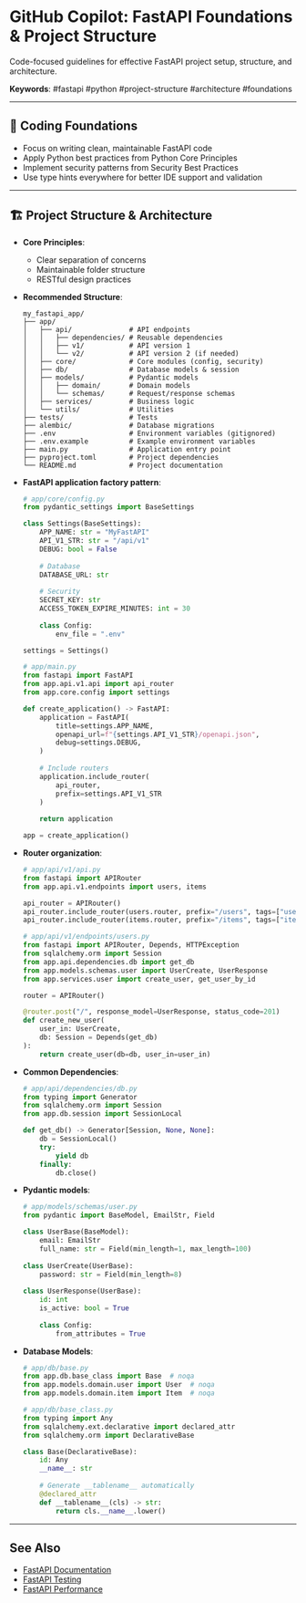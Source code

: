 # GitHub Copilot: FastAPI Foundations & Project Structure

Code-focused guidelines for effective FastAPI project setup, structure, and architecture.

**Keywords**: #fastapi #python #project-structure #architecture #foundations

---

## 🧠 Coding Foundations

* Focus on writing clean, maintainable FastAPI code
* Apply Python best practices from Python Core Principles
* Implement security patterns from Security Best Practices
* Use type hints everywhere for better IDE support and validation

---

## 🏗️ Project Structure & Architecture

* **Core Principles**:
  * Clear separation of concerns
  * Maintainable folder structure
  * RESTful design practices
* **Recommended Structure**:

  ```text
  my_fastapi_app/
  ├── app/
  │   ├── api/              # API endpoints
  │   │   ├── dependencies/ # Reusable dependencies
  │   │   ├── v1/           # API version 1 
  │   │   └── v2/           # API version 2 (if needed)
  │   ├── core/             # Core modules (config, security)
  │   ├── db/               # Database models & session
  │   ├── models/           # Pydantic models
  │   │   ├── domain/       # Domain models
  │   │   └── schemas/      # Request/response schemas
  │   ├── services/         # Business logic
  │   └── utils/            # Utilities
  ├── tests/                # Tests
  ├── alembic/              # Database migrations
  ├── .env                  # Environment variables (gitignored)
  ├── .env.example          # Example environment variables
  ├── main.py               # Application entry point
  ├── pyproject.toml        # Project dependencies
  └── README.md             # Project documentation
  ```
  
* **FastAPI application factory pattern**:

  ```python
  # app/core/config.py
  from pydantic_settings import BaseSettings

  class Settings(BaseSettings):
      APP_NAME: str = "MyFastAPI"
      API_V1_STR: str = "/api/v1"
      DEBUG: bool = False
      
      # Database
      DATABASE_URL: str
      
      # Security
      SECRET_KEY: str
      ACCESS_TOKEN_EXPIRE_MINUTES: int = 30
      
      class Config:
          env_file = ".env"

  settings = Settings()
  ```

  ```python
  # app/main.py
  from fastapi import FastAPI
  from app.api.v1.api import api_router
  from app.core.config import settings

  def create_application() -> FastAPI:
      application = FastAPI(
          title=settings.APP_NAME,
          openapi_url=f"{settings.API_V1_STR}/openapi.json",
          debug=settings.DEBUG,
      )
      
      # Include routers
      application.include_router(
          api_router, 
          prefix=settings.API_V1_STR
      )
      
      return application

  app = create_application()
  ```

* **Router organization**:

  ```python
  # app/api/v1/api.py
  from fastapi import APIRouter
  from app.api.v1.endpoints import users, items

  api_router = APIRouter()
  api_router.include_router(users.router, prefix="/users", tags=["users"])
  api_router.include_router(items.router, prefix="/items", tags=["items"])
  ```

  ```python
  # app/api/v1/endpoints/users.py
  from fastapi import APIRouter, Depends, HTTPException
  from sqlalchemy.orm import Session
  from app.api.dependencies.db import get_db
  from app.models.schemas.user import UserCreate, UserResponse
  from app.services.user import create_user, get_user_by_id

  router = APIRouter()

  @router.post("/", response_model=UserResponse, status_code=201)
  def create_new_user(
      user_in: UserCreate,
      db: Session = Depends(get_db)
  ):
      return create_user(db=db, user_in=user_in)
  ```

* **Common Dependencies**:

  ```python
  # app/api/dependencies/db.py
  from typing import Generator
  from sqlalchemy.orm import Session
  from app.db.session import SessionLocal

  def get_db() -> Generator[Session, None, None]:
      db = SessionLocal()
      try:
          yield db
      finally:
          db.close()
  ```

* **Pydantic models**:

  ```python
  # app/models/schemas/user.py
  from pydantic import BaseModel, EmailStr, Field

  class UserBase(BaseModel):
      email: EmailStr
      full_name: str = Field(min_length=1, max_length=100)
      
  class UserCreate(UserBase):
      password: str = Field(min_length=8)
      
  class UserResponse(UserBase):
      id: int
      is_active: bool = True
      
      class Config:
          from_attributes = True
  ```

* **Database Models**:

  ```python
  # app/db/base.py
  from app.db.base_class import Base  # noqa
  from app.models.domain.user import User  # noqa
  from app.models.domain.item import Item  # noqa
  ```

  ```python
  # app/db/base_class.py
  from typing import Any
  from sqlalchemy.ext.declarative import declared_attr
  from sqlalchemy.orm import DeclarativeBase

  class Base(DeclarativeBase):
      id: Any
      __name__: str
      
      # Generate __tablename__ automatically
      @declared_attr
      def __tablename__(cls) -> str:
          return cls.__name__.lower()
  ```

---

## See Also
- [FastAPI Documentation](/fastapi/fastapi-documentation.md)
- [FastAPI Testing](/fastapi/fastapi-testing.md)
- [FastAPI Performance](/fastapi/fastapi-performance.md)
